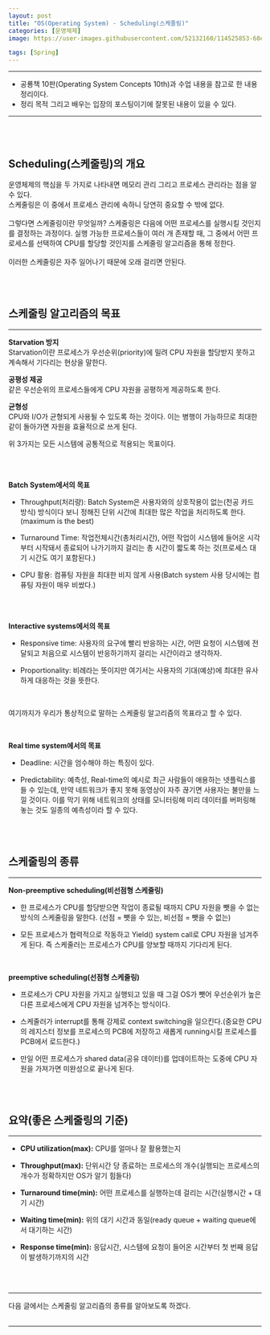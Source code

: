 ```yaml
---
layout: post
title: "OS(Operating System) - Scheduling(스케줄링)"
categories: [운영체제]
image: https://user-images.githubusercontent.com/52132160/114525853-68ecdd80-9c81-11eb-961a-2415b2ce0d17.png

tags: [Spring]
---
```


---

- 공룡책 10판(Operating System Concepts 10th)과 수업 내용을 참고로 한 내용 정리이다.
- 정리 목적 그리고 배우는 입장의 포스팅이기에 잘못된 내용이 있을 수 있다.
  <br>

---

<br><br>

## Scheduling(스케줄링)의 개요

운영체제의 핵심을 두 가지로 나타내면 메모리 관리 그리고 프로세스 관리라는 점을 알 수 있다. <br>
스케줄링은 이 중에서 프로세스 관리에 속하니 당연히 중요할 수 밖에 없다.
<br><br>
그렇다면 스케줄링이란 무엇일까? 스케줄링은 다음에 어떤 프로세스를 실행시킬 것인지를 결정하는 과정이다. 실행 가능한 프로세스들이 여러 개 존재할 때, 그 중에서 어떤 프로세스를 선택하여 CPU를 할당할 것인지를 스케줄링 알고리즘을 통해 정한다.
<br>
<br>
이러한 스케줄링은 자주 일어나기 때문에 오래 걸리면 안된다.

  <br>
  <br>

## 스케줄링 알고리즘의 목표

---

**Starvation 방지** <br>
Starvation이란 프로세스가 우선순위(priority)에 밀려 CPU 자원을 할당받지 못하고 계속해서 기다리는 현상을 말한다.

**공평성 제공** <br>
같은 우선순위의 프로세스들에게 CPU 자원을 공평하게 제공하도록 한다.
<br>

**균형성** <br>
CPU와 I/O가 균형되게 사용될 수 있도록 하는 것이다. 이는 병행이 가능하므로 최대한 같이 돌아가면 자원을 효율적으로 쓰게 된다.
<br>

위 3가지는 모든 시스템에 공통적으로 적용되는 목표이다.

<br><br>

**Batch System에서의 목표**

- Throughput(처리량): Batch System은 사용자와의 상호작용이 없는(천공 카드 방식) 방식이다 보니 정해진 단위 시간에 최대한 많은 작업을 처리하도록 한다.
  (maximum is the best)
  <br>

- Turnaround Time: 작업전체시간(총처리시간), 어떤 작업이 시스템에 들어온 시각부터 시작돼서 종료되어 나가기까지 걸리는 총 시간이 짧도록 하는 것(프로세스 대기 시간도 여기 포함된다.)

- CPU 활용: 컴퓨팅 자원을 최대한 비지 않게 사용(Batch system 사용 당시에는 컴퓨팅 자원이 매우 비쌌다.)

<br><br>

**Interactive systems에서의 목표**<br>

- Responsive time: 사용자의 요구에 빨리 반응하는 시간, 어떤 요청이 시스템에 전달되고 처음으로 시스템이 반응하기까지 걸리는 시간이라고 생각하자.

- Proportionality: 비례라는 뜻이지만 여기서는 사용자의 기대(예상)에 최대한 유사하게 대응하는 것을 뜻한다.

<br>

여기까지가 우리가 통상적으로 말하는 스케줄링 알고리즘의 목표라고 할 수 있다.

<br>

**Real time system에서의 목표**<br>

- Deadline: 시간을 엄수해야 하는 특징이 있다.
  <br>

- Predictability: 예측성, Real-time의 예시로 최근 사람들이 애용하는 넷플릭스를 들 수 있는데, 만약 네트워크가 좋지 못해 동영상이 자주 끊기면 사용자는 불만을 느낄 것이다. 이를 막기 위해 네트워크의 상태를 모니터링해 미리 데이터를 버퍼링해 놓는 것도 일종의 예측성이라 할 수 있다.

  <br>
  <br>

## 스케줄링의 종류

---

**Non-preemptive scheduling(비선점형 스케줄링)**<br>

- 한 프로세스가 CPU를 할당받으면 작업이 종료될 때까지 CPU 자원을 뺏을 수 없는 방식의 스케줄링을 말한다. (선점 = 뺏을 수 있는, 비선점 = 뺏을 수 없는)

- 모든 프로세스가 협력적으로 작동하고 Yield() system call로 CPU 자원을 넘겨주게 된다. 즉 스케줄러는 프로세스가 CPU를 양보할 때까지 기다리게 된다.

<br>

**preemptive scheduling(선점형 스케줄링)**<br>

- 프로세스가 CPU 자원을 가지고 실행되고 있을 때 그걸 OS가 뺏어 우선순위가 높은 다른 프로세스에게 CPU 자원을 넘겨주는 방식이다.

- 스케줄러가 interrupt를 통해 강제로 context switching을 일으킨다.(중요한 CPU의 레지스터 정보를 프로세스의 PCB에 저장하고 새롭게 running시킬 프로세스를 PCB에서 로드한다.)

- 만일 어떤 프로세스가 shared data(공유 데이터)를 업데이트하는 도중에 CPU 자원을 가져가면 미완성으로 끝나게 된다.

<br><br>

## 요약(좋은 스케줄링의 기준)

---

- **CPU utilization(max):** CPU를 얼마나 잘 활용했는지

- **Throughput(max):** 단위시간 당 종료하는 프로세스의 개수(실행되는 프로세스의 개수가 정확하지만 OS가 알기 힘들다)

- **Turnaround time(min):** 어떤 프로세스를 실행하는데 걸리는 시간(실행시간 + 대기 시간)

- **Waiting time(min):** 위의 대기 시간과 동일(ready queue + waiting queue에서 대기하는 시간)

- **Response time(min):** 응답시간, 시스템에 요청이 들어온 시간부터 첫 번째 응답이 발생하기까지의 시간

<br>
<br>

---

다음 글에서는 스케줄링 알고리즘의 종류를 알아보도록 하겠다.
<br>
<br>

---
